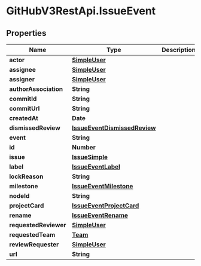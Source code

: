 # GitHubV3RestApi.IssueEvent

## Properties

Name | Type | Description | Notes
------------ | ------------- | ------------- | -------------
**actor** | [**SimpleUser**](SimpleUser.md) |  | 
**assignee** | [**SimpleUser**](SimpleUser.md) |  | [optional] 
**assigner** | [**SimpleUser**](SimpleUser.md) |  | [optional] 
**authorAssociation** | **String** |  | [optional] 
**commitId** | **String** |  | 
**commitUrl** | **String** |  | 
**createdAt** | **Date** |  | 
**dismissedReview** | [**IssueEventDismissedReview**](IssueEventDismissedReview.md) |  | [optional] 
**event** | **String** |  | 
**id** | **Number** |  | 
**issue** | [**IssueSimple**](IssueSimple.md) |  | [optional] 
**label** | [**IssueEventLabel**](IssueEventLabel.md) |  | [optional] 
**lockReason** | **String** |  | [optional] 
**milestone** | [**IssueEventMilestone**](IssueEventMilestone.md) |  | [optional] 
**nodeId** | **String** |  | 
**projectCard** | [**IssueEventProjectCard**](IssueEventProjectCard.md) |  | [optional] 
**rename** | [**IssueEventRename**](IssueEventRename.md) |  | [optional] 
**requestedReviewer** | [**SimpleUser**](SimpleUser.md) |  | [optional] 
**requestedTeam** | [**Team**](Team.md) |  | [optional] 
**reviewRequester** | [**SimpleUser**](SimpleUser.md) |  | [optional] 
**url** | **String** |  | 


